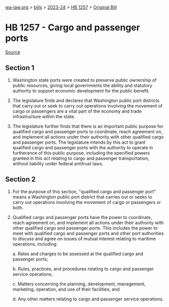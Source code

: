 [wa-law.org](/) > [bills](/bills/) > [2023-24](/bills/2023-24) > [HB 1257](/bills/2023-24/hb/1257/) > [Original Bill](/bills/2023-24/hb/1257/1/)

# HB 1257 - Cargo and passenger ports

[Source](http://lawfilesext.leg.wa.gov/biennium/2023-24/Pdf/Bills/House%20Bills/1257.pdf)

## Section 1
1. Washington state ports were created to preserve public ownership of public resources, giving local governments the ability and statutory authority to support economic development for the public benefit.

2. The legislature finds and declares that Washington public port districts that carry out or seek to carry out operations involving the movement of cargo or passengers are a vital part of the economy and trade infrastructure within the state.

3. The legislature further finds that there is an important public purpose for qualified cargo and passenger ports to coordinate, reach agreement on, and implement all actions under their authority with other qualified cargo and passenger ports. The legislature intends by this act to grant qualified cargo and passenger ports with the authority to operate in furtherance of this public purpose, including the specified powers granted in this act relating to cargo and passenger transportation, without liability under federal antitrust laws.

## Section 2
1. For the purpose of this section, "qualified cargo and passenger port" means a Washington public port district that carries out or seeks to carry out operations involving the movement of cargo or passengers or both.

2. Qualified cargo and passenger ports have the power to coordinate, reach agreement on, and implement all actions under their authority with other qualified cargo and passenger ports. This includes the power to meet with qualified cargo and passenger ports and other port authorities to discuss and agree on issues of mutual interest relating to maritime operations, including:

    a. Rates and charges to be assessed at the qualified cargo and passenger ports;

    b. Rules, practices, and procedures relating to cargo and passenger service operations;

    c. Matters concerning the planning, development, management, marketing, operation, and use of their facilities; and

    d. Any other matters relating to cargo and passenger service operations.
